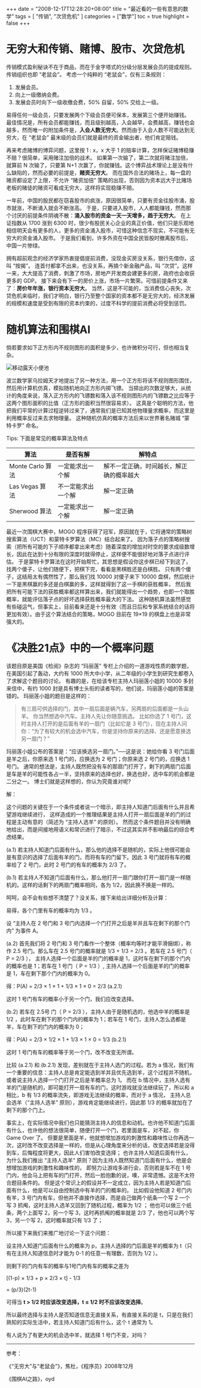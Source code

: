 +++
date = "2008-12-17T12:28:20+08:00"
title = "最近看的一些有意思的数学"
tags = [ "传销", "次贷危机" ]
categories = ["数学"]
toc = true
highlight = false
+++

# 无穷大和传销、赌博、股市、次贷危机

传销模式盈利秘诀不在于商品，而在于金字塔式的分级分层发展会员的提成规则。传销组织也即 “老鼠会”。
考虑一个纯粹的 “老鼠会”，仅有三条规则：

1. 发展会员。
2. 向上一级缴纳会费。
3. 发展会员时向下一级收缴会费，50% 自留，50% 交给上一级。

易得任何一级会员，只要发展两个下级会员便可保本，发展第三个便开始赚钱。
最佳情况是，所有会员都能赚钱，而且级别越高，入会越早，会费越高，赚钱也会越多，然而唯一的附加条件是，**入会人数无穷大**。然而由于入会人数不可能达到无穷大，在 “老鼠会” 最末级的会员们就是最终的资金输出者，他们肯定赔钱。

再来考虑赌博的博弈问题，这里按 1 : x，x 大于 1 的赔率计算，怎样保证赌博稳赚不赔？很简单，采用赌注加倍的战术。
如果第一次输了，第二次就将赌注加倍，就算前 N 次输了，只要第 N+1 次赢了，你就赚钱。这个博弈战术理论上是没有什么缺陷的，然而必要的前提是，**赌资无穷大**。
而在国外合法的赌场上，每一盘的赌资都设定了上限，不允许 “赌资加倍” 策略的出现，否则因为资本远大于比赌场老板的赌徒的赌资可看成无穷大，这样将实现稳赚不赔。

一年前，中国的股民都在窃喜股市的疯涨，原因很简单，只要有资金往股市涌，股市就涨，不断涌入就会不断涨高。
于是，只要进入股市，人人都能赚钱，然而那个讨厌的前提条件阴魂不散：**涌入股市的资金一天一天增多，趋于无穷大**。
在上证指数从 1700 涨到 6300 时，很少有股民关心企业的真正价值，他们只是乐观地相信明天会有更多的人，更多的资金涌入股市，可惜这种信念不现实，不可能有无穷大的资金涌入股市。
于是我们看到，许多外资在中国全民皆股时撤离股市后，中国一片惨绿。

拥有超前观念的经济学家热衷提倡提前消费，没现金买房没关系，银行先借你，这叫 “按揭”。
连首付都拿不出来，也没关系，再搞个新金融产品，叫 “次贷”。这样一来，大大提高了消费，刺激了市场，房地产开发商会建更多的房，政府也会收获更多的 GDP。
接下来会有下一的房价上涨，市场一片繁荣。可惜前提条件又来了：**房价年年涨，银行资本无穷大**。
当然，这是不可能的，当消费信心丧失，次贷危机来临时，我们才明白，银行乃至整个国家的资本都不是无穷大的，经济发展的规模和速度是受到有限的资本约束的，过度不科学的提前消费必将受到惩罚。

# 随机算法和围棋AI

倘若要求如下正方形内不规则图形的面积是多少，也许微积分可行，但也相当复杂。

![移动露天小便池](/img/monte-carlo.jpg)

波兰数学家乌拉姆天才地提出了另一种方法，用一个正方形将该不规则图形围住，然后用计算机仿真，模拟随机地向正方形内掷飞镖。
当掷出的次数足够大，从统计的角度来说，落入正方形内的飞镖数和落入该不规则图形内的飞镖数之比应等于这两个图形面积的比值（正方形的面积当然很容易求）。
这真是个聪明的方法，他把我们平常的计算过程逆转过来了，通常我们是已知其他物理量求概率，而这里是利用概率反过来去求物理量。
这种随机仿真的概率方法后来以世界著名赌城 “蒙特卡罗” 命名。

Tips: 下面是常见的概率算法及特点

| 算法| 是否有解|解特点|
|---|---|---|
|Monte Carlo 算法|一定能求出一个解 |解不一定正确，时间越长，解正确的概率越大|
|Las Vegas 算法|不一定能求出一个解| 解一定正确|
|Sherwood 算法 |一定能求出一个解 |    解一定正确|


最近一次围棋大赛中，MOGO 程序获得了冠军，原因就在于，它将通常的策略树搜索算法（UCT）和蒙特卡罗算法（MC）结合起来了。
因为落子点的策略树搜索（把所有可能的下子顺序都拿出来考虑）随着深度的增加对时空的要求成级数增长，因此在达到十分有限的深度时就得停止，这样便不能很好地对落子点进行评估。
于是蒙特卡罗算法在这时开始帮忙，其思想是假设你这步棋已经下到这了，找两个傻子，让他们随便下，把棋下完，看看是黑棋胜还是白棋胜。
只有两个傻子，这结局太有偶然性了，那么我们找 10000 对傻子来下 10000 盘棋，然后统计一下是黑棋赢的多还是白棋赢的多，这样就得到了这一手棋的获胜概率，
然后我把所有可能下法的获胜概率都这样算出来，我们就能得出一个趋势，也即一个取胜概率，就能评估落子点的好坏选择获胜概率最大的下法。
这种随机算法虽然感觉有些碰运气，但事实上，目前看来还是十分有效（而且日后和专家系统结合的话将更加有效）。由于这个算法结合的策略，MOGO 目前在 19×19 的棋盘上也是非常强大的。



# 《决胜21点》中的一个概率问题

该题目原是美国《检阅》杂志的 “玛丽莲” 专栏上介绍的一道游戏性质的数学题，在美国引起了轰动，大约有 1000 所大中小学，从二年级的小学生到研究生都卷入了求解这个题目的讨论。
有趣的是，在给该专栏主持人玛丽莲小姐的 10000 多封来信中，有约 1000 封是具有博士头衔的读者写的，他们说，玛丽莲小姐的答案是错的。
玛丽莲小姐的题目是这样的：

> 有三扇可供选择的门，其中一扇后面是辆汽车，另两扇的后面都是一头山羊。
> 你当然想选中汽车。主持人先让你随意挑选。
> 比如你选了 1 号门，这时主持人打开的是后面有羊的一扇门（比如它是 3 号门），现在主持人问你：“为了有较大的机会选中汽车，你是坚持你原来的选择、还是愿意换选另一扇门？”

玛丽莲小姐公布的答案是：“应该换选另一扇门。”──这是说：她给你看 3 号门后面是羊之后，你原来选 1 号门的，应换选为 2 号门；你原来选 2 号门的，应换选 1 号门。
通常的想法是，主持人既然把没有车的那扇门打开了，剩下的两扇门后面是车是羊的可能性各占一半，坚持原来的选择也好，换选也好，选中车的机会都是二分之一。
博士们就是这样想的，你认为究竟谁对呢?


解：

这个问题的关键在于一个条件或者说一个暗示，即主持人知道门后面有什么并且希望游戏继续进行，
这样造成的一个推理结果是主持人打开一扇后面是羊的门的过程是主动有意的（简述为 “主持人选羊” 的原则）。
然而这个条件题目并没有明确地给出，而是间接地用语义和常识进行了暗示，不过这其实并不影响最后的综合考虑结果。

(a.1) 若主持人知道门后面有什么，那么他的选择不是随机的，实际上他很可能会是有意识的选择了后面有羊的门，而将有车的门留下。因此 3 号门就将有车的概率给了 2 号门，此时 2 号门的有车的概率为 2/3 了。

(b.1) 若主持人不知道门后面有什么，那么他打开一扇门跟你打开一扇门是一样随机的。这样的话剩下的两扇门概率相同，各为 1/2，因此换不换是一样的。

呵呵，会不会有些想不清楚了？没关系，接下来给出详细分析及计算：

易得，各个门里有车的概率均为 1/3 。

设 “主持人在 2 号门和 3 号门内选择一个门打开之后是羊并且车在剩下的那个门内” 为事件 A。

(a.2) 首先我们将 2 号门和 3 号门看作一个整体（概率均等时才能平滑捆绑），称作 2.5 号门。那么车在 2.5 号门的概率就是 1/3 + 1/3 = 2/3 。若车在 2.5 号门（ P = 2/3 ），
主持人选择一个后面是羊的门的概率是 1，这时车在剩下的那个门内的概率也是 1；若车在 1 号门（ P = 1/3 ）, 主持人选择一个后面是羊的门的概率是 1，车在剩下那个门内的概率为 0。

得：P(A) = 2/3 × 1 × 1 + 1/3 × 1 × 0 = 2/3  (a.2.1)

这时 1 号门有车的概率小于另一个门，我们应改变选择。

(b.2) 若车在 2.5号 门（ P = 2/3 ），主持人由于是随机选的，他选中羊的概率是 1/2 ，此时车在剩下的那个门内的概率为 1；若车在 1 号门，主持人怎么选都是羊，车在剩下的门内的概率为 0；

得：P(A) = 2/3 × 1/2 × 1 + 1/3 × 1 × 0 = 1/3  (b.2.1)

这时 1 号门有车的概率等于另一个门，改不改变无所谓。

比较 (a.2.1) 和 (b.2.1) 发现，差别就在于主持人选门的过程。若为 a 情况，我们有一个重要的信息：主持人总是肯定能选到羊并且优先选到羊，这个过程并不随机，或者说主持人选择一个门打开之后是羊概率总为 1。
而在 b 情况中，主持人选有羊的门是随机的，即可能打开一扇有车的门，这时游戏就没法继续玩了，所以和 a 相比，b 有 1/3 的概率流失，即游戏无法继续的概率，而对于 a 情况，
主持人总会选羊（“主持人选羊” 原则），游戏肯定能继续进行，因此那 1/3 的概率就加在了剩下的那个门上。

事实上，在实际情况中我们也只能猜测主持人的信息和动机。也许他不知道门后面有什么，也许他的想法很简单，随便打开一个门，若里面是车，对不起，你 Game Over 了。
但要是里面是羊，他就想增加游戏的刺激性和趣味性让你再选一次，这时改不改变选择是一样的，但是从心理角度来分析的话，改变选择若是没得到车，后悔程度将更大，因此人们害怕改变选择；
也许主持人知道后面有什么，为什么我们推出 “主持人选羊“ 原则？因为主持人既然知道门后面有什么，他是会想增加游戏的刺激性和趣味性的，
即努力让游戏多进行会，否则若是车不在 1 号门内，他会马上把有车的门打开，然后一脸抱歉的说，噢，非常遗憾。这是不太符合题目条件的。
但是这个常识上的假设并不一定成立，因为主持人若是知道门后面有什么，他是可以自由控制选中有羊的门的概率的。
比如假设他知道 2 号门内有羊，3 号门内有车，但他并不直接作选择，而是自己做两个纸条一个写 2 一个写 3 抓阄，这时主持人选羊又回到了随机过程，概率为 1/2 ；
他也可以做三个纸条，两个上面写 2，另一个写 3，这时再抓阄的概率就是 2/3 了，他也可以两个写 3，另一个写 2，这时概率就只有 1/3 了；



所以接下来我们来推广地讨论一下这个问题：

设主持人知道门后面有什么的概率为 p，主持人选择的门后面是羊的概率为 t（只有在主持人知道信息时才能为 0-1 的任意一有理数，否则为 1/2 ）。

则剩下的门内有车的概率与1号门内有车的概率之差为

[(1-p) × 1/3 + p × 2/3 × t] - 1/3

= (p/3)(2t-1)

可得当 **t > 1/2 时应该改变选择，t ≤ 1/2 时不应该改变选择**。

所以最终选择与主持人是否知道信息无直接关系，有直接关系的是 t，只是在我们熟知的实际生活中，若主持人知道门后有什么，这个 t 通常为 1。

有人说为了有更大的机会选中羊，就选择 1 号门不变，对吗？


---


参考：

《“无穷大”与“老鼠会”》，焦杜，《程序员》2008年12月

《围棋AI之路》，oyd